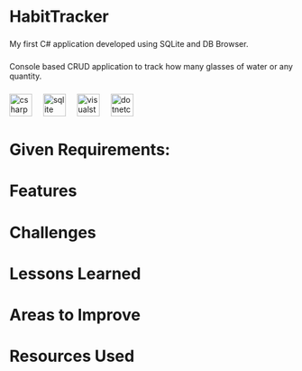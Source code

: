<h1 align="left">HabitTracker</h1>

###
###

<p align="left">My first C# application developed using SQLite and DB Browser.</p>

###

<p align="left">Console based CRUD application to track how many glasses of water or any quantity.</p>

###

<div align="left">
  <img src="https://cdn.jsdelivr.net/gh/devicons/devicon/icons/csharp/csharp-original.svg" height="40" alt="csharp logo"  />
  <img width="12" />
  <img src="https://cdn.jsdelivr.net/gh/devicons/devicon/icons/sqlite/sqlite-original.svg" height="40" alt="sqlite logo"  />
  <img width="12" />
  <img src="https://cdn.jsdelivr.net/gh/devicons/devicon/icons/visualstudio/visualstudio-plain.svg" height="40" alt="visualstudio logo"  />
  <img width="12" />
  <img src="https://cdn.jsdelivr.net/gh/devicons/devicon/icons/dotnetcore/dotnetcore-original.svg" height="40" alt="dotnetcore logo"  />
</div>

###

<h1 align="left">Given Requirements:</h1>

###

<h1 align="left">Features</h1>

###

<h1 align="left">Challenges</h1>

###

<h1 align="left">Lessons Learned</h1>

###

<h1 align="left">Areas to Improve</h1>

###

<h1 align="left">Resources Used</h1>

###
